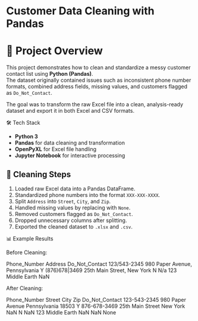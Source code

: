 # Customer Data Cleaning with Pandas

# 📌 Project Overview

This project demonstrates how to clean and standardize a messy customer contact list using **Python (Pandas)**.  
The dataset originally contained issues such as inconsistent phone number formats, combined address fields, missing values, and customers flagged as `Do_Not_Contact`.  

The goal was to transform the raw Excel file into a clean, analysis-ready dataset and export it in both Excel and CSV formats.

🛠️ Tech Stack
- **Python 3**
- **Pandas** for data cleaning and transformation
- **OpenPyXL** for Excel file handling
- **Jupyter Notebook** for interactive processing

## 🔄 Cleaning Steps
1. Loaded raw Excel data into a Pandas DataFrame.  
2. Standardized phone numbers into the format `XXX-XXX-XXXX`.  
3. Split `Address` into `Street`, `City`, and `Zip`.  
4. Handled missing values by replacing with `None`.  
5. Removed customers flagged as `Do_Not_Contact`.  
6. Dropped unnecessary columns after splitting.  
7. Exported the cleaned dataset to `.xlsx` and `.csv`.

📊 Example Results

Before Cleaning:

Phone_Number     Address                          Do_Not_Contact
123/543-2345     980 Paper Avenue, Pennsylvania   Y
(876)678|3469    25th Main Street, New York       N
N/a              123 Middle Earth                 NaN


After Cleaning:

Phone_Number     Street               City            Zip      Do_Not_Contact
123-543-2345     980 Paper Avenue     Pennsylvania    18503    Y
876-678-3469     25th Main Street     New York        NaN      N
NaN              123 Middle Earth     NaN             NaN      None
